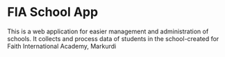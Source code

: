 # FIA School App
 This is a web application for easier management and administration of schools. It collects and process data of students in the school-created for Faith International Academy, Markurdi
